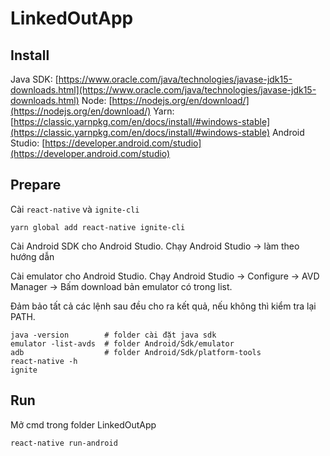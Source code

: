 # LinkedOutApp

## Install

Java SDK: [https://www.oracle.com/java/technologies/javase-jdk15-downloads.html](https://www.oracle.com/java/technologies/javase-jdk15-downloads.html)
Node: [https://nodejs.org/en/download/](https://nodejs.org/en/download/)
Yarn: [https://classic.yarnpkg.com/en/docs/install/#windows-stable](https://classic.yarnpkg.com/en/docs/install/#windows-stable)
Android Studio: [https://developer.android.com/studio](https://developer.android.com/studio)

## Prepare

Cài `react-native` và `ignite-cli`
```
yarn global add react-native ignite-cli
```

Cài Android SDK cho Android Studio. Chạy Android Studio -> làm theo hướng dẫn

Cài emulator cho Android Studio. Chạy Android Studio -> Configure -> AVD Manager -> Bấm download bản emulator có trong list.

Đảm bảo tất cả các lệnh sau đều cho ra kết quả, nếu không thì kiểm tra lại PATH.
```
java -version        # folder cài đặt java sdk
emulator -list-avds  # folder Android/Sdk/emulator
adb                  # folder Android/Sdk/platform-tools
react-native -h
ignite
```

## Run
Mở cmd trong folder LinkedOutApp
```
react-native run-android
```
